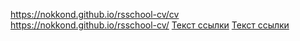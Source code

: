 https://nokkond.github.io/rsschool-cv/cv
https://nokkond.github.io/rsschool-cv/
[Текст ссылки](адрес "https://nokkond.github.io/rsschool-cv/cv")
[Текст ссылки](адрес "https://nokkond.github.io/rsschool-cv/")
